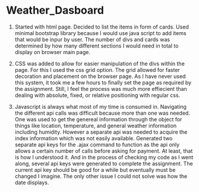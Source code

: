 # Weather_Dasboard


1. Started with html page. Decided to list the items in form of cards. Used minimal bootstrap library because I would use java script to add items that would be inpur by user. The number of divs and cards was determined by how many different sections I would need in total to display on browser main page. 

2. CSS was added to allow for easier manipulation of the divs within the page. For this I used the css grid option. The grid allowed for faster decoration and placement on the browser page. As I have never used this system, it took me a few hours to finally set the page as required by the assignment. Still, I feel the process was much more effiecient than dealing with absolute, fixed, or relative positioning with regular css.

3. Javascript is always what most of my time is consumed in. Navigating the different api calls was difficult because more than one was needed. One was used to get the genereal information through the object for things like location, temperature, and general weather information including humidity. However a separate api was needed to acquire the index information which was not easily available. Generated two separate api keys for the .ajax command to function as the api only allows a certain number of calls before asking for payment. At least, that is how I understood it. And in the process of checking my code as I went along, several api keys were generated to complete the assignment. The current api key should be good for a while but eventually must be changed I imagine. The only other issue I could not solve was how the date displays.